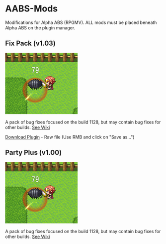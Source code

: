 # AABS-Mods
Modifications for Alpha ABS (RPGMV).
ALL mods must be placed beneath Alpha ABS on the plugin manager.

## Fix Pack (v1.03)
![](https://github.com/SMO-Valadorn/hello-world/blob/master/Images/Bug_Smash.png)

A pack of bug fixes focused on the build 1128, but may contain bug fixes for other builds. [See Wiki](https://github.com/SMO-Valadorn/AABS-Mods/wiki/Bug-Fixing-Pack)

[Download Plugin](https://raw.githubusercontent.com/SMO-Valadorn/AABS-Mods/main/Mods/AABS_FixPack.js) - Raw file (Use RMB and click on "Save as...")

## Party Plus (v1.00)
![](https://github.com/SMO-Valadorn/hello-world/blob/master/Images/Bug_Smash.png)

A pack of bug fixes focused on the build 1128, but may contain bug fixes for other builds. [See Wiki](https://github.com/SMO-Valadorn/AABS-Mods/wiki/Bug-Fixing-Pack)
